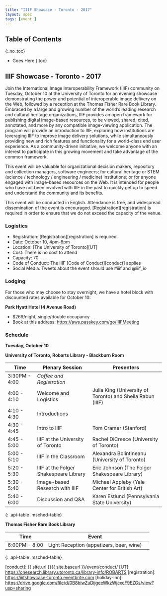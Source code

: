 ```yaml
---
title: "IIIF Showcase - Toronto - 2017"
layout: spec
tags: [event ]
---
```


## Table of Contents
{:.no_toc}

* Goes Here
{:toc}

## IIIF Showcase - Toronto - 2017

Join the International Image Interoperability Framework (IIIF) community on Tuesday, October 10 at the University of Toronto for an evening showcase demonstrating the power and potential of interoperable image delivery on the Web, followed by a reception at the Thomas Fisher Rare Book Library. Embraced by a large and growing number of the world’s leading research and cultural heritage organizations, IIIF provides an open framework for publishing digital image-based resources, to be viewed, shared, cited, annotated, and more by any compatible image-viewing application. The program will provide an introduction to IIIF, exploring how institutions are leveraging IIIF to improve image delivery solutions, while simultaneously providing new and rich features and functionality for a world-class end user experience. As a community-driven initiative, we welcome anyone with an interest to participate in this growing movement and take advantage of the common framework.

This event will be valuable for organizational decision makers, repository and collection managers, software engineers; for cultural heritage or STEM (science / technology / engineering / medicine) institutions; or for anyone engaged with image-based resources on the Web. It is intended for people who have not been involved with IIIF in the past to quickly get up to speed and understand the community and its benefits.

This event will be conducted in English. Attendance is free, and widespread dissemination of the event is encouraged. [Registration][registration] is required in order to ensure that we do not exceed the capacity of the venue.

### Logistics

* Registration: [Registration][registration] is required.
* Date: October 10, 4pm-8pm
* Location: [The University of Toronto][UT]
* Cost: There is no cost to attend
* Capacity: 70
* Code of Conduct: The IIIF [Code of Conduct][conduct] applies
* Social Media: Tweets about the event should use #iiif and @iiif_io

### Lodging

For those who may choose to stay overnight, we have a hotel block with discounted rates available for October 10:

**Park Hyatt Hotel (4 Avenue Road)**

* $269/night, single/double occupancy
* Book at this address: <https://aws.passkey.com/go/IIIFMeeting>

### Schedule

**Tuesday, October 10**

**University of Toronto, Robarts Library - Blackburn Room**

| Time          | Plenary Session            | Presenters                        |
|---------------|--------------------|-----------------------------------|
| 3:30PM - 4:00   | _Coffee and Registration_|  |
| 4:00 - 4:10   | Welcome and Logistics | Julia King (University of Toronto) and Sheila Rabun (IIIF) |
| 4:10 - 4:30   | Introductions |  |
| 4:30 - 4:45   | Intro to IIIF | Tom Cramer (Stanford) |
| 4:45 - 5:00   | IIIF at the University of Toronto | Rachel DiCresce (University of Toronto) |
| 5:00 - 5:10   | IIIF in the Classroom | Alexandra Bolintineanu (University of Toronto) |
| 5:20 - 5:30   | IIIF at the Folger Shakespeare Library | Eric Johnson (The Folger Shakespeare Library) |
| 5:30 - 5:40   | Image-based Research with IIIF | Michael Appleby (Yale Center for British Art) |
| 5:40 - 6:00   | Discussion and Q&A | Karen Estlund (Pennsylvania State University) |
{: .api-table .msched-table}

**Thomas Fisher Rare Book Library**

| Time          | Event  |  |
|---------------|-------------|---------------|
| 6:00PM - 8:00   | Light Reception (appetizers, beer, wine) |  |
{: .api-table .msched-table}

[conduct]: {{ site.url }}{{ site.baseurl }}/event/conduct/
[UT]: https://onesearch.library.utoronto.ca/library-info/ROBARTS
[registration]: https://iiifshowcase-toronto.eventbrite.com
[holiday-inn]: https://drive.google.com/file/d/0B8biwZuDijgeeWkzWjcxcF9EZGs/view?usp=sharing
